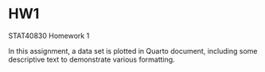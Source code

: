 # HW1
STAT40830 Homework 1

In this assignment, a data set is plotted in Quarto document, including some descriptive text to demonstrate various formatting.
